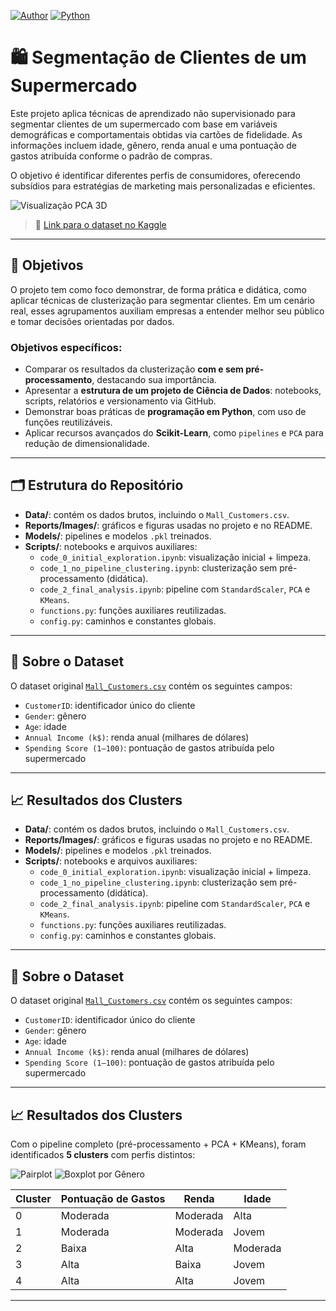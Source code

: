 [![Author](https://img.shields.io/badge/Author-Jairo%20Macedo-red.svg)](https://www.linkedin.com/in/jairomacedo/)
[![Python](https://img.shields.io/badge/Python-3.12.10-blue.svg)](https://www.python.org/)

# 🛍️ Segmentação de Clientes de um Supermercado

Este projeto aplica técnicas de aprendizado não supervisionado para segmentar clientes de um supermercado com base em variáveis demográficas e comportamentais obtidas via cartões de fidelidade. As informações incluem idade, gênero, renda anual e uma pontuação de gastos atribuída conforme o padrão de compras.

O objetivo é identificar diferentes perfis de consumidores, oferecendo subsídios para estratégias de marketing mais personalizadas e eficientes.

![Visualização PCA 3D](Images/clusters_visualizacao.png)

> 📂 [Link para o dataset no Kaggle](https://www.kaggle.com/vjchoudhary7/customer-segmentation-tutorial-in-python)

---

## 🎯 Objetivos

O projeto tem como foco demonstrar, de forma prática e didática, como aplicar técnicas de clusterização para segmentar clientes. Em um cenário real, esses agrupamentos auxiliam empresas a entender melhor seu público e tomar decisões orientadas por dados.

### Objetivos específicos:

- Comparar os resultados da clusterização **com e sem pré-processamento**, destacando sua importância.
- Apresentar a **estrutura de um projeto de Ciência de Dados**: notebooks, scripts, relatórios e versionamento via GitHub.
- Demonstrar boas práticas de **programação em Python**, com uso de funções reutilizáveis.
- Aplicar recursos avançados do **Scikit-Learn**, como `pipelines` e `PCA` para redução de dimensionalidade.

---

## 🗂️ Estrutura do Repositório


- **Data/**: contém os dados brutos, incluindo o `Mall_Customers.csv`.
- **Reports/Images/**: gráficos e figuras usadas no projeto e no README.
- **Models/**: pipelines e modelos `.pkl` treinados.
- **Scripts/**: notebooks e arquivos auxiliares:
  - `code_0_initial_exploration.ipynb`: visualização inicial + limpeza.
  - `code_1_no_pipeline_clustering.ipynb`: clusterização sem pré-processamento (didática).
  - `code_2_final_analysis.ipynb`: pipeline com `StandardScaler`, `PCA` e `KMeans`.
  - `functions.py`: funções auxiliares reutilizadas.
  - `config.py`: caminhos e constantes globais.

---

## 📑 Sobre o Dataset

O dataset original [`Mall_Customers.csv`](Data/raw/Mall_Customers.csv) contém os seguintes campos:

- `CustomerID`: identificador único do cliente
- `Gender`: gênero
- `Age`: idade
- `Annual Income (k$)`: renda anual (milhares de dólares)
- `Spending Score (1–100)`: pontuação de gastos atribuída pelo supermercado

---

## 📈 Resultados dos Clusters


- **Data/**: contém os dados brutos, incluindo o `Mall_Customers.csv`.
- **Reports/Images/**: gráficos e figuras usadas no projeto e no README.
- **Models/**: pipelines e modelos `.pkl` treinados.
- **Scripts/**: notebooks e arquivos auxiliares:
  - `code_0_initial_exploration.ipynb`: visualização inicial + limpeza.
  - `code_1_no_pipeline_clustering.ipynb`: clusterização sem pré-processamento (didática).
  - `code_2_final_analysis.ipynb`: pipeline com `StandardScaler`, `PCA` e `KMeans`.
  - `functions.py`: funções auxiliares reutilizadas.
  - `config.py`: caminhos e constantes globais.

---

## 📑 Sobre o Dataset

O dataset original [`Mall_Customers.csv`](Data/raw/Mall_Customers.csv) contém os seguintes campos:

- `CustomerID`: identificador único do cliente
- `Gender`: gênero
- `Age`: idade
- `Annual Income (k$)`: renda anual (milhares de dólares)
- `Spending Score (1–100)`: pontuação de gastos atribuída pelo supermercado

---

## 📈 Resultados dos Clusters

Com o pipeline completo (pré-processamento + PCA + KMeans), foram identificados **5 clusters** com perfis distintos:

![Pairplot](Images/clusters-visualizacao.png)
![Boxplot por Gênero](Images/clusters_visualizacao_gender.png)

| Cluster | Pontuação de Gastos | Renda    | Idade    |
|---------|---------------------|----------|----------|
| 0       | Moderada            | Moderada | Alta     |
| 1       | Moderada            | Moderada | Jovem    |
| 2       | Baixa               | Alta     | Moderada |
| 3       | Alta                | Baixa    | Jovem    |
| 4       | Alta                | Alta     | Jovem    |

---
